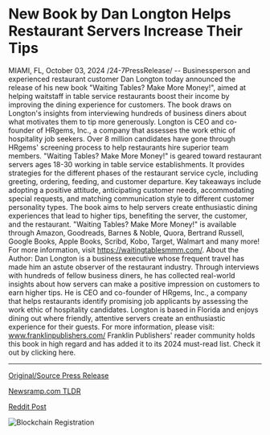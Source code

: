 # New Book by Dan Longton Helps Restaurant Servers Increase Their Tips

MIAMI, FL, October 03, 2024 /24-7PressRelease/ -- Businessperson and experienced restaurant customer Dan Longton today announced the release of his new book "Waiting Tables? Make More Money!", aimed at helping waitstaff in table service restaurants boost their income by improving the dining experience for customers. The book draws on Longton's insights from interviewing hundreds of business diners about what motivates them to tip more generously.   Longton is CEO and co-founder of HRgems, Inc., a company that assesses the work ethic of hospitality job seekers. Over 8 million candidates have gone through HRgems' screening process to help restaurants hire superior team members.   "Waiting Tables? Make More Money!" is geared toward restaurant servers ages 18-30 working in table service establishments. It provides strategies for the different phases of the restaurant service cycle, including greeting, ordering, feeding, and customer departure. Key takeaways include adopting a positive attitude, anticipating customer needs, accommodating special requests, and matching communication style to different customer personality types.   The book aims to help servers create enthusiastic dining experiences that lead to higher tips, benefiting the server, the customer, and the restaurant. "Waiting Tables? Make More Money!" is available through Amazon, Goodreads, Barnes & Noble, Quora, Bertrand Russell, Google Books, Apple Books, Scribd, Kobo, Target, Walmart and many more! For more information, visit https://waitingtablesmmm.com/.   About the Author:   Dan Longton is a business executive whose frequent travel has made him an astute observer of the restaurant industry. Through interviews with hundreds of fellow business diners, he has collected real-world insights about how servers can make a positive impression on customers to earn higher tips. He is CEO and co-founder of HRgems, Inc., a company that helps restaurants identify promising job applicants by assessing the work ethic of hospitality candidates. Longton is based in Florida and enjoys dining out where friendly, attentive servers create an enthusiastic experience for their guests.  For more information, please visit:   www.franklinpublishers.com/   Franklin Publishers' reader community holds this book in high regard and has added it to its 2024 must-read list. Check it out by clicking here. 

---

[Original/Source Press Release](https://www.24-7pressrelease.com/press-release/514927/new-book-by-dan-longton-helps-restaurant-servers-increase-their-tips)
                    

[Newsramp.com TLDR](https://newsramp.com/curated-news/new-book-released-to-help-restaurant-servers-boost-income/bb5b5eb14f2f9ba102ae1942f0275a7e) 

 



[Reddit Post](https://www.reddit.com/r/newsramp/comments/1fv53o6/new_book_released_to_help_restaurant_servers/) 



![Blockchain Registration](https://cdn.newsramp.app/24-7PressRelease/qrcode/2410/3/finezbPW.webp)
